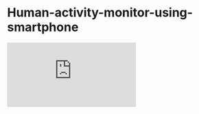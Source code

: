 # Human-activity-monitor-using-smartphone
[![Project Report](https://github.com/sidhantnaveria/Human-activity-monitor-using-smartphone/blob/master/Report.pdf)](https://github.com/sidhantnaveria/Human-activity-monitor-using-smartphone/blob/master/Report.pdf)

